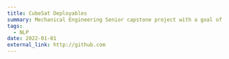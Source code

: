 ```yaml
---
title: CubeSat Deployables
summary: Mechanical Engineering Senior capstone project with a goal of manufacturing cheaper, easier to user, and re-deployable CubeSat components for better in-house testing.
tags:
  - NLP
date: 2022-01-01
external_link: http://github.com
---
```

